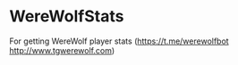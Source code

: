 # WereWolfStats
For getting WereWolf player stats (https://t.me/werewolfbot http://www.tgwerewolf.com)
